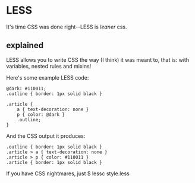 LESS
====
It's time CSS was done right--LESS is _leaner_ css.

explained
-----
LESS allows you to write CSS the way (I think) it was meant to, that is: with variables, nested rules and mixins!

Here's some example LESS code:
	
	@dark: #110011;
	.outline { border: 1px solid black }
	
	.article {
		a { text-decoration: none }
		p { color: @dark }
		.outline;
	}
	
And the CSS output it produces:
	
	.outline { border: 1px solid black }
	.article > a { text-decoration: none }
	.article > p { color: #110011 }
	.article { border: 1px solid black }
	
If you have CSS nightmares, just 
	$ lessc style.less

